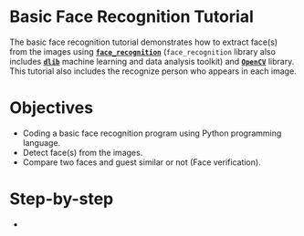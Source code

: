 # Basic Face Recognition Tutorial
The basic face recognition tutorial demonstrates how to extract face(s) from the images using __[`face_recognition`](https://github.com/ageitgey/face_recognition)__ (`face_recognition` library also includes __[`dlib`](https://github.com/davisking/dlib)__ machine learning and data analysis toolkit) and __[`OpenCV`](https://opencv.org/)__ library. This tutorial also includes the recognize person who appears in each image. 

# Objectives
- Coding a basic face recognition program using Python programming language.
- Detect face(s) from the images.
- Compare two faces and guest similar or not (Face verification).

# Step-by-step
- 
